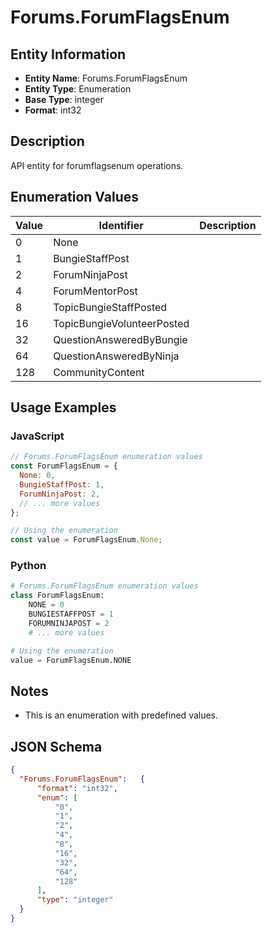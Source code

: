# Forums.ForumFlagsEnum

## Entity Information
- **Entity Name**: Forums.ForumFlagsEnum
- **Entity Type**: Enumeration
- **Base Type**: integer
- **Format**: int32

## Description
API entity for forumflagsenum operations.

## Enumeration Values

| Value | Identifier | Description |
|-------|------------|-------------|
| 0 | None |  |
| 1 | BungieStaffPost |  |
| 2 | ForumNinjaPost |  |
| 4 | ForumMentorPost |  |
| 8 | TopicBungieStaffPosted |  |
| 16 | TopicBungieVolunteerPosted |  |
| 32 | QuestionAnsweredByBungie |  |
| 64 | QuestionAnsweredByNinja |  |
| 128 | CommunityContent |  |

## Usage Examples

### JavaScript
```javascript
// Forums.ForumFlagsEnum enumeration values
const ForumFlagsEnum = {
  None: 0,
  BungieStaffPost: 1,
  ForumNinjaPost: 2,
  // ... more values
};

// Using the enumeration
const value = ForumFlagsEnum.None;
```

### Python
```python
# Forums.ForumFlagsEnum enumeration values
class ForumFlagsEnum:
    NONE = 0
    BUNGIESTAFFPOST = 1
    FORUMNINJAPOST = 2
    # ... more values

# Using the enumeration
value = ForumFlagsEnum.NONE
```

## Notes
- This is an enumeration with predefined values.

## JSON Schema
```json
{
  "Forums.ForumFlagsEnum":   {
      "format": "int32",
      "enum": [
          "0",
          "1",
          "2",
          "4",
          "8",
          "16",
          "32",
          "64",
          "128"
      ],
      "type": "integer"
  }
}
```
